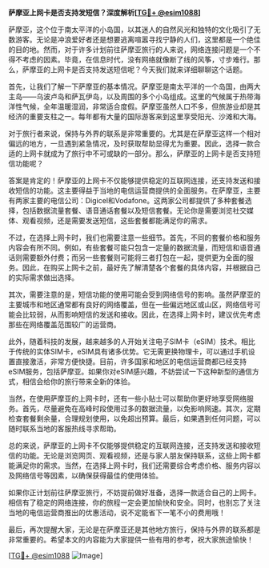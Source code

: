 **萨摩亚上网卡是否支持发短信？深度解析[[TG💪+ @esim1088](https://t.me/s/esim1088)]**

萨摩亚，这个位于南太平洋的小岛国，以其迷人的自然风光和独特的文化吸引了无数游客。无论是冲浪爱好者还是想要逃离喧嚣寻找宁静的人们，这里都是一个绝佳的目的地。然而，对于许多计划前往萨摩亚旅行的人来说，网络连接问题是一个不得不考虑的因素。毕竟，在信息时代，没有网络就像断了线的风筝，寸步难行。那么，萨摩亚的上网卡是否支持发送短信呢？今天我们就来详细聊聊这个话题。

首先，让我们了解一下萨摩亚的基本情况。萨摩亚是南太平洋的一个岛国，由两大主岛——乌波卢岛和萨瓦伊岛，以及周围的多个小岛组成。这里的气候属于热带海洋性气候，全年温暖湿润，非常适合度假。萨摩亚虽然人口不多，但旅游业却是其经济的重要支柱之一。每年都有大量的国际游客来到这里享受阳光、沙滩和大海。

对于旅行者来说，保持与外界的联系是非常重要的。尤其是在萨摩亚这样一个相对偏远的地方，一旦遇到紧急情况，及时获取帮助显得尤为重要。因此，选择一款合适的上网卡就成为了旅行中不可或缺的一部分。那么，萨摩亚的上网卡是否支持短信功能呢？

答案是肯定的！萨摩亚的上网卡不仅能够提供稳定的互联网连接，还支持发送和接收短信的功能。这主要得益于当地的电信运营商提供的全面服务。在萨摩亚，主要有两家主要的电信公司：Digicel和Vodafone。这两家公司都提供了多种套餐选择，包括数据流量套餐、语音通话套餐以及短信套餐。无论你是需要浏览社交媒体、观看视频，还是需要发送短信，这些套餐都能满足你的需求。

不过，在选择上网卡时，我们也需要注意一些细节。首先，不同的套餐价格和服务内容会有所不同。例如，有些套餐可能只包含一定量的数据流量，而短信和语音通话则需要额外付费；而另一些套餐则可能将三者打包在一起，提供更为全面的服务。因此，在购买上网卡之前，最好先了解清楚各个套餐的具体内容，并根据自己的实际需求做出选择。

其次，需要注意的是，短信功能的使用可能会受到网络信号的影响。虽然萨摩亚的主要城市和地区通常都有良好的网络覆盖，但在一些偏远地区或山区，网络信号可能会比较弱，从而影响短信的发送和接收。因此，在选择上网卡时，建议优先考虑那些在网络覆盖范围较广的运营商。

此外，随着科技的发展，越来越多的人开始关注电子SIM卡（eSIM）技术。相比于传统的实体SIM卡，eSIM具有诸多优势。它无需更换物理卡，可以通过手机设置直接激活，非常方便快捷。目前，许多国家和地区的电信运营商都已经支持eSIM服务，包括萨摩亚。如果你对eSIM感兴趣，不妨尝试一下这种新型的通信方式，相信会给你的旅行带来全新的体验。

当然，在使用萨摩亚的上网卡时，还有一些小贴士可以帮助你更好地享受网络服务。首先，尽量避免在高峰时段使用过多的数据流量，以免影响网速。其次，定期检查套餐剩余量，合理规划使用，以免超出预算。最后，如果遇到任何问题，可以随时联系当地的客服热线寻求帮助。

总的来说，萨摩亚的上网卡不仅能够提供稳定的互联网连接，还支持发送和接收短信的功能。无论是浏览网页、观看视频，还是与家人朋友保持联系，这些上网卡都能满足你的需求。当然，在选择上网卡时，我们还需要综合考虑价格、服务内容以及网络信号等因素，以确保获得最佳的使用体验。

如果你正计划前往萨摩亚旅行，不妨提前做好准备，选择一款适合自己的上网卡。相信有了稳定的网络连接，你的旅程一定会更加愉快和安全。同时，也别忘了关注当地的电信运营商推出的优惠活动，说不定能省下一笔不小的费用哦！

最后，再次提醒大家，无论是在萨摩亚还是其他地方旅行，保持与外界的联系都是非常重要的。希望本文的内容能为大家提供一些有用的参考，祝大家旅途愉快！

[[TG💪+ @esim1088](https://t.me/s/esim1088) ![Image](https://i.postimg.cc/4NQfJmqS/Snipaste-2025-05-13-00-14-12.png)]